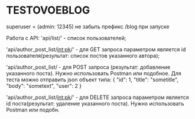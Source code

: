 # TESTOVOEBLOG

superuser = (admin: 12345)
не забыть префикс /blog при запуске

Работа с API:
'api/list/' - список пользователей;

'api/author_post_list/<int:pk>/' - для GET запроса параметром является id пользователя(результат: список постов указанного автора);

'api/author_post_list/ - для POST запроса (результат: добавление указанного поста). Нужно использовать Postman или подобное. Для теста можно отправить json объект типа:
    {
        "id": 1,
        "title": "sometitle",
        "body": "sometext",
        "user": 2
    }



'api/author_post_list/<int:pk>/' - для DELETE запроса параметром является id поста(результат: удаление указанного поста). Нужно использовать Postman или подобн.
